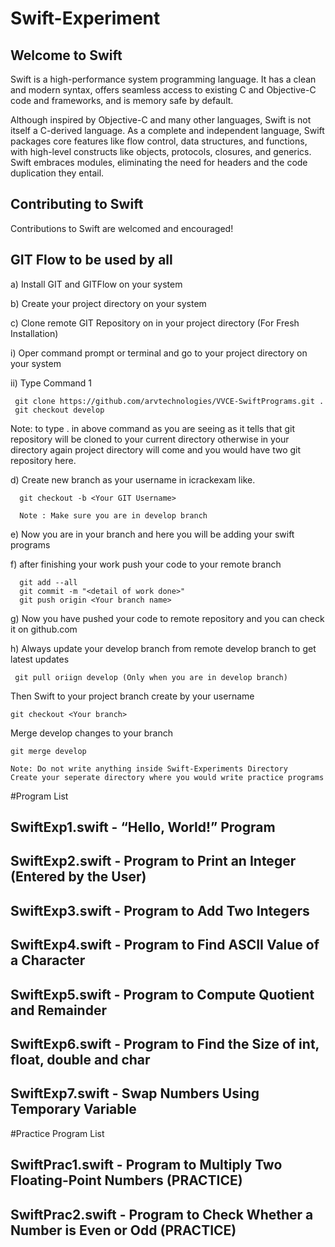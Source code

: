 
# Swift-Experiment

## Welcome to Swift

Swift is a high-performance system programming language.  It has a clean
and modern syntax, offers seamless access to existing C and Objective-C code
and frameworks, and is memory safe by default.

Although inspired by Objective-C and many other languages, Swift is not itself a
C-derived language. As a complete and independent language, Swift packages core
features like flow control, data structures, and functions, with high-level
constructs like objects, protocols, closures, and generics. Swift embraces
modules, eliminating the need for headers and the code duplication they entail.


## Contributing to Swift

Contributions to Swift are welcomed and encouraged!

## GIT Flow to be used by all

a) Install GIT and GITFlow on your system

b) Create your project directory on your system

c) Clone remote GIT Repository on in your project directory (For Fresh Installation)

   i) Oper command prompt or terminal and go to your project directory on your system
   
   ii) Type Command 1
     
     git clone https://github.com/arvtechnologies/VVCE-SwiftPrograms.git .
     git checkout develop 
   
 Note:  to type . in above command as you are seeing as it tells that git repository will be cloned to your current directory otherwise in your directory again project directory will come and you would have two git repository here.
     
   
   d) Create new branch as your username in icrackexam like.
   
      git checkout -b <Your GIT Username>
      
      Note : Make sure you are in develop branch 
      
  e) Now you are in your branch and here you will be adding your swift programs 
  
  f) after finishing your work push your code to your  remote branch
  
      git add --all
      git commit -m "<detail of work done>"
      git push origin <Your branch name>
  
  g) Now you have pushed your code to remote repository and you can check it on github.com 

 h) Always update your develop branch from remote develop branch to get latest updates
 
     git pull oriign develop (Only when you are in develop branch)
     
    
Then Swift to your project branch create by your username

    git checkout <Your branch>
    
Merge develop changes to your branch

    git merge develop
    
    Note: Do not write anything inside Swift-Experiments Directory
    Create your seperate directory where you would write practice programs

#Program List
## SwiftExp1.swift - “Hello, World!” Program
## SwiftExp2.swift - Program to Print an Integer (Entered by the User)
## SwiftExp3.swift - Program to Add Two Integers
## SwiftExp4.swift - Program to Find ASCII Value of a Character
## SwiftExp5.swift - Program to Compute Quotient and Remainder
## SwiftExp6.swift - Program to Find the Size of int, float, double and char
## SwiftExp7.swift - Swap Numbers Using Temporary Variable



#Practice Program List

## SwiftPrac1.swift - Program to Multiply Two Floating-Point Numbers (PRACTICE)
## SwiftPrac2.swift - Program to Check Whether a Number is Even or Odd (PRACTICE)
